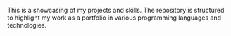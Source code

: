 This is a showcasing of my projects and skills. The repository is structured to highlight my work as a portfolio in various programming languages and technologies.
